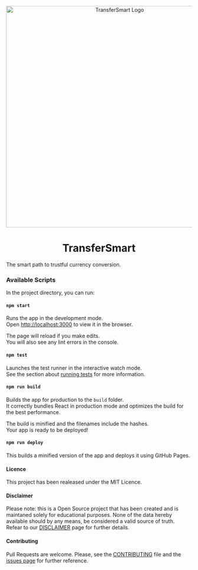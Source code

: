 <p align="center">
  <a href="http://www.iorrah.com/transfersmart"><img width="600" src="http://www.iorrah.com/transfersmart/images/brand/logo-radius.png" alt="TransferSmart Logo" title="TransferSmart Logo"></a>
</p>

<h1 align="center">TransferSmart</h1>

The smart path to trustful currency conversion.

### Available Scripts

In the project directory, you can run:

#### `npm start`

Runs the app in the development mode.<br>
Open [http://localhost:3000](http://localhost:3000) to view it in the browser.

The page will reload if you make edits.<br>
You will also see any lint errors in the console.

#### `npm test`

Launches the test runner in the interactive watch mode.<br>
See the section about [running tests](#running-tests) for more information.

#### `npm run build`

Builds the app for production to the `build` folder.<br>
It correctly bundles React in production mode and optimizes the build for the best performance.

The build is minified and the filenames include the hashes.<br>
Your app is ready to be deployed!

#### `npm run deploy`

This builds a minified version of the app and deploys it using GitHub Pages.

#### Licence

This project has been realeased under the MIT Licence.

#### Disclaimer

Please note: this is a Open Source project that 
has been created and is maintaned solely for 
educational purposes. None of the data hereby 
available should by any means, be considered a 
valid source of truth. Refear to our 
[DISCLAIMER](Disclaimer) 
page for further details.

#### Contributing

Pull Requests are welcome. Please, see the [CONTRIBUTING](Contributing) 
file and the [issues page](https://github.com/iorrah/transfersmart/issues) 
for further reference.

[Disclaimer]: https://github.com/iorrah/transfersmart/blob/master/DISCLAIMER.md
[Contributing]: https://github.com/iorrah/transfersmart/blob/master/CONTRIBUTING.md

